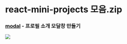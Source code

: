 # react-mini-projects 모음.zip
### [modal](https://github.com/hyeonbinnn/react-mini-projects/tree/main/modal) - 프로필 소개 모달창 만들기
<p>
  <img src="https://github.com/hyeonbinnn/react-mini-projects/assets/117449788/0ad00e0e-fe8d-406b-908c-141c28aad911"
</p>
